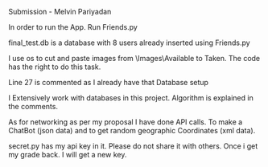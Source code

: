 Submission - Melvin Pariyadan

In order to run the App. Run Friends.py

final_test.db is a database with 8 users already inserted using Friends.py

I use os to cut and paste images from \Images\Available to  Taken. The code has the 
right to do this task. 





Line 27 is commented as I already have that Database setup


I Extensively work with databases in this project.
Algorithm is explained in the comments.

As for networking as per my proposal I have done API calls.
To make a ChatBot (json data) and to get random geographic Coordinates
(xml data).

secret.py has my api key in it. Please do not share it with others.
Once i get my grade back. I will get a new key. 


